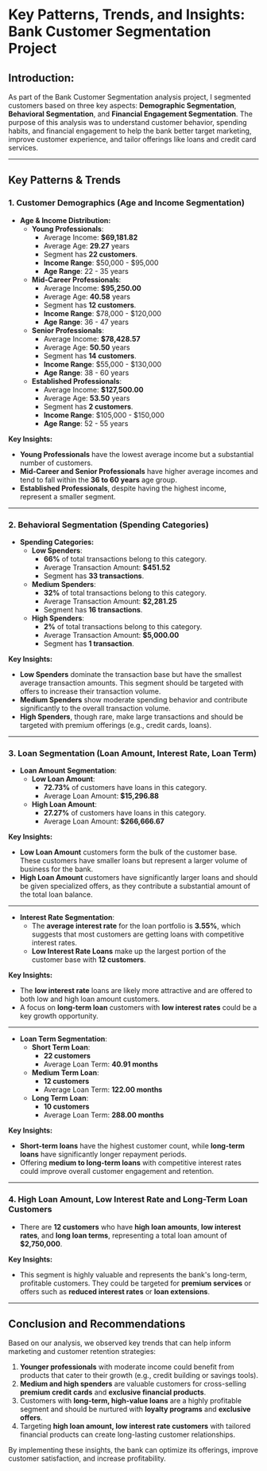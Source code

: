 # Key Patterns, Trends, and Insights: Bank Customer Segmentation Project

## Introduction:
As part of the Bank Customer Segmentation analysis project, I segmented customers based on three key aspects: **Demographic Segmentation**, **Behavioral Segmentation**, and **Financial Engagement Segmentation**. The purpose of this analysis was to understand customer behavior, spending habits, and financial engagement to help the bank better target marketing, improve customer experience, and tailor offerings like loans and credit card services.

---

## **Key Patterns & Trends**

### **1. Customer Demographics (Age and Income Segmentation)**

- **Age & Income Distribution:**
  - **Young Professionals**: 
    - Average Income: **$69,181.82**
    - Average Age: **29.27** years
    - Segment has **22 customers**.
    - **Income Range**: $50,000 - $95,000
    - **Age Range**: 22 - 35 years
  - **Mid-Career Professionals**: 
    - Average Income: **$95,250.00**
    - Average Age: **40.58** years
    - Segment has **12 customers**.
    - **Income Range**: $78,000 - $120,000
    - **Age Range**: 36 - 47 years
  - **Senior Professionals**:
    - Average Income: **$78,428.57**
    - Average Age: **50.50** years
    - Segment has **14 customers**.
    - **Income Range**: $55,000 - $130,000
    - **Age Range**: 38 - 60 years
  - **Established Professionals**:
    - Average Income: **$127,500.00**
    - Average Age: **53.50** years
    - Segment has **2 customers**.
    - **Income Range**: $105,000 - $150,000
    - **Age Range**: 52 - 55 years

**Key Insights:**
- **Young Professionals** have the lowest average income but a substantial number of customers.
- **Mid-Career and Senior Professionals** have higher average incomes and tend to fall within the **36 to 60 years** age group.
- **Established Professionals**, despite having the highest income, represent a smaller segment.

---

### **2. Behavioral Segmentation (Spending Categories)**

- **Spending Categories:**
  - **Low Spenders**: 
    - **66%** of total transactions belong to this category.
    - Average Transaction Amount: **$451.52**
    - Segment has **33 transactions**.
  - **Medium Spenders**:
    - **32%** of total transactions belong to this category.
    - Average Transaction Amount: **$2,281.25**
    - Segment has **16 transactions**.
  - **High Spenders**:
    - **2%** of total transactions belong to this category.
    - Average Transaction Amount: **$5,000.00**
    - Segment has **1 transaction**.

**Key Insights:**
- **Low Spenders** dominate the transaction base but have the smallest average transaction amounts. This segment should be targeted with offers to increase their transaction volume.
- **Medium Spenders** show moderate spending behavior and contribute significantly to the overall transaction volume.
- **High Spenders**, though rare, make large transactions and should be targeted with premium offerings (e.g., credit cards, loans).

---

### **3. Loan Segmentation (Loan Amount, Interest Rate, Loan Term)**

- **Loan Amount Segmentation**:
  - **Low Loan Amount**: 
    - **72.73%** of customers have loans in this category.
    - Average Loan Amount: **$15,296.88**
  - **High Loan Amount**: 
    - **27.27%** of customers have loans in this category.
    - Average Loan Amount: **$266,666.67**

**Key Insights:**
- **Low Loan Amount** customers form the bulk of the customer base. These customers have smaller loans but represent a larger volume of business for the bank.
- **High Loan Amount** customers have significantly larger loans and should be given specialized offers, as they contribute a substantial amount of the total loan balance.

---

- **Interest Rate Segmentation**:
  - The **average interest rate** for the loan portfolio is **3.55%**, which suggests that most customers are getting loans with competitive interest rates.
  - **Low Interest Rate Loans** make up the largest portion of the customer base with **12 customers**.

**Key Insights:**
- The **low interest rate** loans are likely more attractive and are offered to both low and high loan amount customers.
- A focus on **long-term loan** customers with **low interest rates** could be a key growth opportunity.

---

- **Loan Term Segmentation**:
  - **Short Term Loan**: 
    - **22 customers**
    - Average Loan Term: **40.91 months**
  - **Medium Term Loan**:
    - **12 customers**
    - Average Loan Term: **122.00 months**
  - **Long Term Loan**: 
    - **10 customers**
    - Average Loan Term: **288.00 months**

**Key Insights:**
- **Short-term loans** have the highest customer count, while **long-term loans** have significantly longer repayment periods.
- Offering **medium to long-term loans** with competitive interest rates could improve overall customer engagement and retention.

---

### **4. High Loan Amount, Low Interest Rate and Long-Term Loan Customers**

- There are **12 customers** who have **high loan amounts**, **low interest rates**, and **long loan terms**, representing a total loan amount of **$2,750,000**.

**Key Insights:**
- This segment is highly valuable and represents the bank's long-term, profitable customers. They could be targeted for **premium services** or offers such as **reduced interest rates** or **loan extensions**.

---

## **Conclusion and Recommendations**

Based on our analysis, we observed key trends that can help inform marketing and customer retention strategies:
1. **Younger professionals** with moderate income could benefit from products that cater to their growth (e.g., credit building or savings tools).
2. **Medium and high spenders** are valuable customers for cross-selling **premium credit cards** and **exclusive financial products**.
3. Customers with **long-term, high-value loans** are a highly profitable segment and should be nurtured with **loyalty programs** and **exclusive offers**.
4. Targeting **high loan amount, low interest rate customers** with tailored financial products can create long-lasting customer relationships.

By implementing these insights, the bank can optimize its offerings, improve customer satisfaction, and increase profitability.
